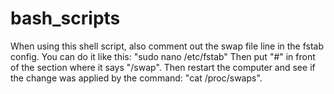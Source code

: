 # bash_scripts
When using this shell script, also comment out the swap file line in the fstab config.
You can do it like this:
"sudo nano /etc/fstab"
Then put "#" in front of the section where it says "/swap".
Then restart the computer and see if the change was applied by the command:
"cat /proc/swaps".
